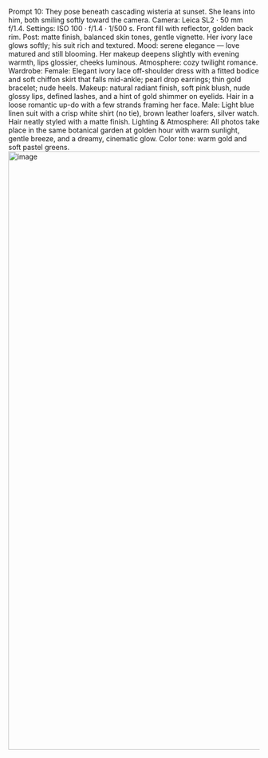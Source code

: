 Prompt 10:
They pose beneath cascading wisteria at sunset. She leans into him, both smiling softly toward the camera.
Camera: Leica SL2 · 50 mm f/1.4.
Settings: ISO 100 · f/1.4 · 1/500 s.
Front fill with reflector, golden back rim.
Post: matte finish, balanced skin tones, gentle vignette.
Her ivory lace glows softly; his suit rich and textured.
Mood: serene elegance — love matured and still blooming.
Her makeup deepens slightly with evening warmth, lips glossier, cheeks luminous.
Atmosphere: cozy twilight romance.
Wardrobe:
Female: Elegant ivory lace off-shoulder dress with a fitted bodice and soft chiffon skirt that falls mid-ankle; pearl drop earrings; thin gold bracelet; nude heels. Makeup: natural radiant finish, soft pink blush, nude glossy lips, defined lashes, and a hint of gold shimmer on eyelids. Hair in a loose romantic up-do with a few strands framing her face.
Male: Light blue linen suit with a crisp white shirt (no tie), brown leather loafers, silver watch. Hair neatly styled with a matte finish.
Lighting & Atmosphere:
All photos take place in the same botanical garden at golden hour with warm sunlight, gentle breeze, and a dreamy, cinematic glow. 
Color tone: warm gold and soft pastel greens.
<img width="800" height="1200" alt="image" src="https://github.com/user-attachments/assets/69c97223-9f98-44e7-8fea-cc778be3982b" />
